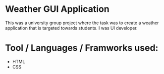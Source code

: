 # Weather GUI Application
This was a university group project where the task was to create a weather application that is targeted towards students. I was UI developer.

# Tool / Languages / Framworks used:
- HTML
- CSS
    
